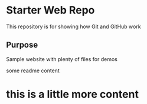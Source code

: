 # Starter Web Repo

This repository is for showing how Git and GitHub work

## Purpose

Sample website with plenty of files for demos

some readme content

# this is a little more content
